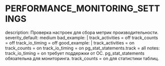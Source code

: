 # PERFORMANCE_MONITORING_SETTINGS

description: Проверка настроек для сбора метрик производительности.
severity_default: medium
bad_example: |
track_activities = off
track_counts = off
track_io_timing = off
good_example: |
track_activities = on
track_counts = on
track_io_timing = on
pg_stat_statements.track = all
notes: track_io_timing = on требует поддержки от ОС. pg_stat_statements обязательна для мониторинга. track_counts = on для статистики таблиц.
